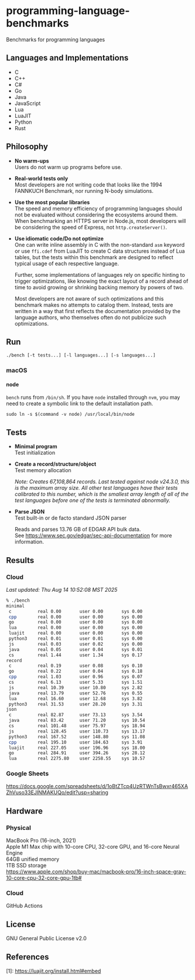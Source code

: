 # programming-language-benchmarks
Benchmarks for programming languages

## Languages and Implementations
* C
* C++
* C#
* Go
* Java
* JavaScript
* Lua
* LuaJIT
* Python
* Rust

## Philosophy
* **No warm-ups**  
  Users do not warm up programs before use.
* **Real-world tests only**  
  Most developers are not writing code that looks like the 1994 FANNKUCH
  Benchmark, nor running N-body simulations.
* **Use the most popular libraries**  
  The speed and memory efficiency of programming languages should not be
  evaluated without considering the ecosystems around them. When benchmarking
  an HTTPS server in Node.js, most developers will be considering the speed of
  Express, not `http.createServer()`.
* **Use idiomatic code/Do not optimize**  
  One can write inline assembly in C with the non-standard `asm` keyword or use
  `ffi.cdef` from LuaJIT to create C data structures instead of Lua tables, but
  the tests within this benchmark are designed to reflect typical usage of each
  respective language.

  Further, some implementations of languages rely on specific hinting to
  trigger optimizations, like knowing the exact layout of a record ahead of
  time to avoid growing or shrinking backing memory by powers of two.

  Most developers are not aware of such optimizations and this benchmark makes
  no attempts to catalog them. Instead, tests are written in a way that first
  reflects the documentation provided by the language authors, who themselves
  often do not publicize such optimizations.

## Run
```sh
./bench [-t tests...] [-l languages...] [-s languages...]
```

### macOS
#### node
`bench` runs from `/bin/sh`. If you have `node` installed through `nvm`, you may
need to create a symbolic link to the default installation path.
```
sudo ln -s $(command -v node) /usr/local/bin/node
```

## Tests
* **Minimal program**  
  Test initialization
* **Create a record/structure/object**  
  Test memory allocation

  _Note: Creates 67,108,864 records. Last tested against node v24.3.0, this is
  the maximum array size. All other test languages have their tests calibrated
  to this number, which is the smallest array length of all of the test
  languages before one of the tests is terminated abnormally._
* **Parse JSON**  
  Test built-in or de facto standard JSON parser

  Reads and parses 13.76 GB of EDGAR API bulk data.  
  See https://www.sec.gov/edgar/sec-api-documentation for more information.

## Results
### Cloud
*Last updated: Thu Aug 14 10:52:08 MST 2025*
```sh
% ./bench
minimal
 c          real 0.00       user 0.00       sys 0.00	
 cpp        real 0.00       user 0.00       sys 0.00	
 go         real 0.00       user 0.00       sys 0.00	
 lua        real 0.00       user 0.00       sys 0.00	
 luajit     real 0.00       user 0.00       sys 0.00	
 python3    real 0.01       user 0.01       sys 0.00	
 js         real 0.03       user 0.02       sys 0.00	
 java       real 0.05       user 0.04       sys 0.01	
 cs         real 1.44       user 1.34       sys 0.17	
record
 c          real 0.19       user 0.08       sys 0.10	
 go         real 0.22       user 0.04       sys 0.18	
 cpp        real 1.03       user 0.96       sys 0.07	
 cs         real 6.13       user 5.33       sys 1.51	
 js         real 10.39      user 10.80      sys 2.82	
 java       real 13.79      user 52.76      sys 0.55	
 lua        real 16.60      user 12.68      sys 3.82	
 python3    real 31.53      user 28.20      sys 3.31	
json
 c          real 82.87      user 73.13      sys 3.54	
 java       real 83.42      user 71.20      sys 10.54	
 cs         real 101.48     user 75.97      sys 18.94	
 js         real 128.45     user 110.73     sys 13.17	
 python3    real 167.52     user 148.80     sys 11.08	
 cpp        real 195.10     user 184.63     sys 3.91	
 luajit     real 227.05     user 196.96     sys 18.00	
 go         real 284.91     user 394.26     sys 28.12	
 lua        real 2275.80    user 2258.55    sys 10.57	
```

### Google Sheets
https://docs.google.com/spreadsheets/d/1oBtZTcp4UzRTWnTsBwxr465XAZhVuso33EJINMAKUQo/edit?usp=sharing

## Hardware
### Physical
MacBook Pro (16-inch, 2021)  
Apple M1 Max chip with 10-core CPU, 32-core GPU, and 16-core Neural Engine  
64GB unified memory  
1TB SSD storage  
https://www.apple.com/shop/buy-mac/macbook-pro/16-inch-space-gray-10-core-cpu-32-core-gpu-1tb#

### Cloud
GitHub Actions

## License
GNU General Public License v2.0

## References
\[1]: https://luajit.org/install.html#embed
